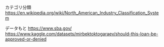 カテゴリ分類
https://en.wikipedia.org/wiki/North_American_Industry_Classification_System

データもと
https://www.sba.gov/
https://www.kaggle.com/datasets/mirbektoktogaraev/should-this-loan-be-approved-or-denied

